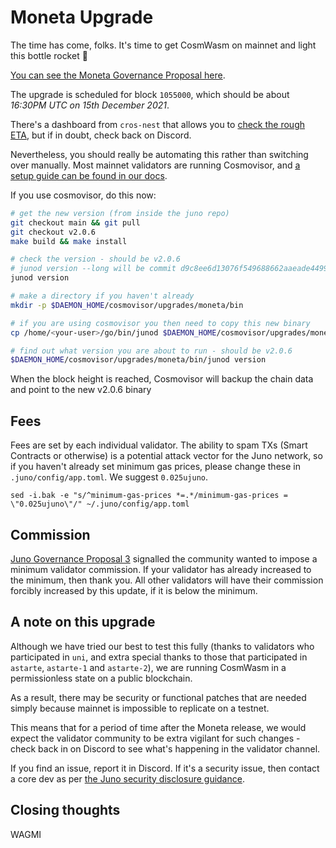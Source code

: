 # Moneta Upgrade

The time has come, folks. It's time to get CosmWasm on mainnet and light this bottle rocket 🚀

[You can see the Moneta Governance Proposal here](https://www.mintscan.io/juno/proposals/8).

The upgrade is scheduled for block `1055000`, which should be about _16:30PM UTC on 15th December 2021_.

There's a dashboard from `cros-nest` that allows you to [check the rough ETA](https://chain-monitor.cros-nest.com/d/Upgrades/upgrades?var-chain_id=juno-1&orgId=1&refresh=1m), but if in doubt, check back on Discord.

Nevertheless, you should really be automating this rather than switching over manually. Most mainnet validators are running Cosmovisor, and [a setup guide can be found in our docs](https://docs.junonetwork.io/validators/setting-up-cosmovisor).

If you use cosmovisor, do this now:

```bash
# get the new version (from inside the juno repo)
git checkout main && git pull
git checkout v2.0.6
make build && make install

# check the version - should be v2.0.6
# junod version --long will be commit d9c8ee6d13076f549688662aaeade4499e108d15
junod version

# make a directory if you haven't already
mkdir -p $DAEMON_HOME/cosmovisor/upgrades/moneta/bin

# if you are using cosmovisor you then need to copy this new binary
cp /home/<your-user>/go/bin/junod $DAEMON_HOME/cosmovisor/upgrades/moneta/bin

# find out what version you are about to run - should be v2.0.6
$DAEMON_HOME/cosmovisor/upgrades/moneta/bin/junod version
```

When the block height is reached, Cosmovisor will backup the chain data and point to the new v2.0.6 binary

## Fees

Fees are set by each individual validator. The ability to spam TXs (Smart Contracts or otherwise) is a potential attack vector for the Juno network, so if you haven't already set minimum gas prices, please change these in `.juno/config/app.toml`. We suggest `0.025ujuno`.

```
sed -i.bak -e "s/^minimum-gas-prices *=.*/minimum-gas-prices = \"0.025ujuno\"/" ~/.juno/config/app.toml
```

## Commission

[Juno Governance Proposal 3](https://www.mintscan.io/juno/proposals/3) signalled the community wanted to impose a minimum validator commission. If your validator has already increased to the minimum, then thank you. All other validators will have their commission forcibly increased by this update, if it is below the minimum.

## A note on this upgrade

Although we have tried our best to test this fully (thanks to validators who participated in `uni`, and extra special thanks to those that participated in `astarte`, `astarte-1` and `astarte-2`), we are running CosmWasm in a permissionless state on a public blockchain.

As a result, there may be security or functional patches that are needed simply because mainnet is impossible to replicate on a testnet.

This means that for a period of time after the Moneta release, we would expect the validator community to be extra vigilant for such changes - check back in on Discord to see what's happening in the validator channel.

If you find an issue, report it in Discord. If it's a security issue, then contact a core dev as per [the Juno security disclosure guidance](https://github.com/CosmosContracts/juno/blob/main/SECURITY.md).

## Closing thoughts

WAGMI

